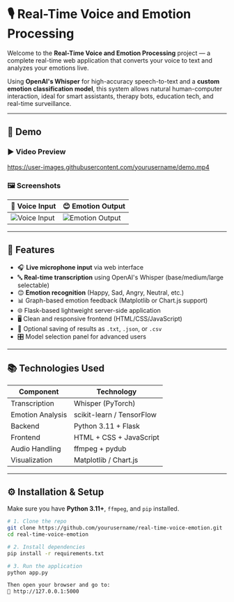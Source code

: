 # 🎙️ Real-Time Voice and Emotion Processing

Welcome to the **Real-Time Voice and Emotion Processing** project — a complete real-time web application that converts your voice to text and analyzes your emotions live.

Using **OpenAI's Whisper** for high-accuracy speech-to-text and a **custom emotion classification model**, this system allows natural human-computer interaction, ideal for smart assistants, therapy bots, education tech, and real-time surveillance.

---

## 📸 Demo

### ▶️ Video Preview

https://user-images.githubusercontent.com/yourusername/demo.mp4

### 🖼️ Screenshots

| 🎤 Voice Input | 😊 Emotion Output |
|---------------|------------------|
| ![Voice Input](screenshots/voice_input.png) | ![Emotion Output](screenshots/emotion_result.png) |

---

## 🚀 Features

- 🎧 **Live microphone input** via web interface  
- 🔤 **Real-time transcription** using OpenAI's Whisper (base/medium/large selectable)  
- 😊 **Emotion recognition** (Happy, Sad, Angry, Neutral, etc.)  
- 📊 Graph-based emotion feedback (Matplotlib or Chart.js support)  
- 🌐 Flask-based lightweight server-side application  
- 🖥️ Clean and responsive frontend (HTML/CSS/JavaScript)  
- 📁 Optional saving of results as `.txt`, `.json`, or `.csv`  
- 🎛️ Model selection panel for advanced users

---

## 📚 Technologies Used

| Component       | Technology                         |
|------------------|-------------------------------------|
| Transcription    | Whisper (PyTorch)                   |
| Emotion Analysis | scikit-learn / TensorFlow           |
| Backend          | Python 3.11 + Flask                 |
| Frontend         | HTML + CSS + JavaScript             |
| Audio Handling   | ffmpeg + pydub                      |
| Visualization    | Matplotlib / Chart.js               |

---

## ⚙️ Installation & Setup

Make sure you have **Python 3.11+**, `ffmpeg`, and `pip` installed.

```bash
# 1. Clone the repo
git clone https://github.com/yourusername/real-time-voice-emotion.git
cd real-time-voice-emotion

# 2. Install dependencies
pip install -r requirements.txt

# 3. Run the application
python app.py

Then open your browser and go to:
📍 http://127.0.0.1:5000
